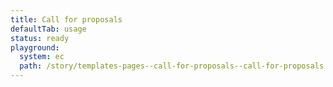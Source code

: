 ```yaml
---
title: Call for proposals
defaultTab: usage
status: ready
playground:
  system: ec
  path: /story/templates-pages--call-for-proposals--call-for-proposals
---
```

